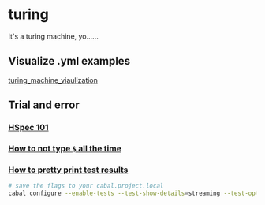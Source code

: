 # turing
It's a turing machine, yo......

## Visualize .yml examples
[turing_machine_viaulization](https://turingmachine.io/)

## Trial and error

### [HSpec 101](https://hspec.github.io/)

### [How to not type `$` all the time](https://typeclasses.com/ghc/block-arguments)


### [How to pretty print test results](https://github.com/hspec/hspec/issues/184#issuecomment-787036570)
```sh
# save the flags to your cabal.project.local
cabal configure --enable-tests --test-show-details=streaming --test-option=--color
```
